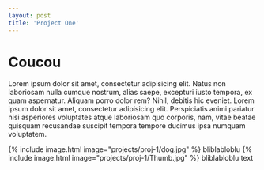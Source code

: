 ```yaml
---
layout: post
title: 'Project One'
---
```

# Coucou

Lorem ipsum dolor sit amet, consectetur adipisicing elit. Natus non laboriosam nulla cumque nostrum, alias saepe, excepturi iusto tempora, ex quam aspernatur. Aliquam porro dolor rem? Nihil, debitis hic eveniet.
Lorem ipsum dolor sit amet, consectetur adipisicing elit. Perspiciatis animi pariatur nisi asperiores voluptates atque laboriosam quo corporis, nam, vitae beatae quisquam recusandae suscipit tempora tempore ducimus ipsa numquam voluptatem.


{% include image.html image="projects/proj-1/dog.jpg" %}
<span class="legend">bliblabloblu</span>
{% include image.html image="projects/proj-1/Thumb.jpg" %}
<span class="legend">bliblabloblu</span>
<span class="legende">text</span>
